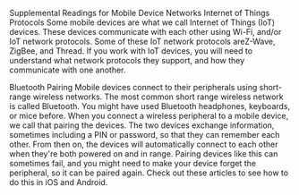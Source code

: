 Supplemental Readings for Mobile Device Networks
Internet of Things Protocols
Some mobile devices are what we call Internet of Things (IoT) devices. These devices communicate with each other using Wi-Fi, and/or IoT network protocols. Some of these IoT network protocols areZ-Wave, ZigBee, and Thread. If you work with IoT devices, you will need to understand what network protocols they support, and how they communicate with one another.

Bluetooth Pairing
Mobile devices connect to their peripherals using short-range wireless networks. The most common short range wireless network is called Bluetooth. You might have used Bluetooth headphones, keyboards, or mice before. When you connect a wireless peripheral to a mobile device, we call that pairing the devices. The two devices exchange information, sometimes including a PIN or password, so that they can remember each other. From then on, the devices will automatically connect to each other when they're both powered on and in range. Pairing devices like this can sometimes fail, and you might need to make your device forget the peripheral, so it can be paired again. Check out these articles to see how to do this in iOS and Android.

